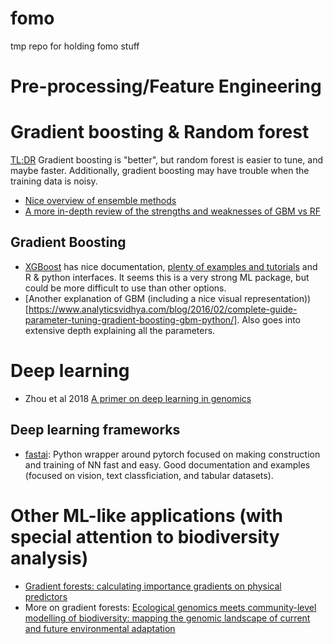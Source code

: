 # fomo
tmp repo for holding fomo stuff

# Pre-processing/Feature Engineering


# Gradient boosting & Random forest
[TL;DR](http://fastml.com/what-is-better-gradient-boosted-trees-or-random-forest/) Gradient boosting is "better", but random forest is easier to tune, and maybe faster. Additionally, gradient boosting may have trouble when the training data is noisy.

* [Nice overview of ensemble methods](https://medium.com/@aravanshad/ensemble-methods-95533944783f)
* [A more in-depth review of the strengths and weaknesses of GBM vs RF](https://medium.com/@aravanshad/gradient-boosting-versus-random-forest-cfa3fa8f0d80)

## Gradient Boosting
* [XGBoost](https://xgboost.readthedocs.io/en/latest/index.html) has nice documentation, [plenty of examples and tutorials](https://github.com/dmlc/xgboost/tree/master/demo) and R & python interfaces. It seems this is a very strong ML package, but could be more difficult to use than other options.
* [Another explanation of GBM (including a nice visual representation))[https://www.analyticsvidhya.com/blog/2016/02/complete-guide-parameter-tuning-gradient-boosting-gbm-python/]. Also goes into extensive depth explaining all the parameters.

# Deep learning
* Zhou et al 2018 [A primer on deep learning in genomics](https://sci-hub.tw/https://www.nature.com/articles/s41588-018-0295-5)

## Deep learning frameworks
* [fastai](https://docs.fast.ai/index.html): Python wrapper around pytorch focused on making construction and training of NN fast and easy. Good documentation and examples (focused on vision, text classficiation, and tabular datasets).

# Other ML-like applications (with special attention to biodiversity analysis)
* [ Gradient forests: calculating importance gradients
 on physical predictors](https://www.jstor.org/stable/pdf/23144030.pdf)
* More on gradient forests: [Ecological genomics meets community-level modelling of
biodiversity: mapping the genomic landscape of current and
future environmental adaptation](https://sci-hub.tw/https://onlinelibrary.wiley.com/doi/pdf/10.1111/ele.12376)
